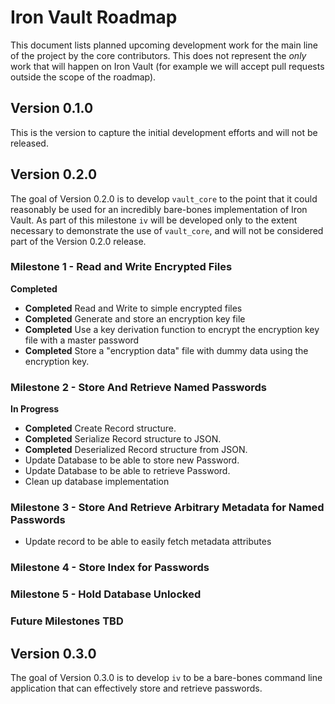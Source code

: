 # Iron Vault Roadmap

This document lists planned upcoming development work for the main line of the
project by the core contributors. This does not represent the _only_ work that
will happen on Iron Vault (for example we will accept pull requests outside the
scope of the roadmap).

## Version 0.1.0

This is the version to capture the initial development efforts and will not be released.

## Version 0.2.0

The goal of Version 0.2.0 is to develop `vault_core` to the point that it could
reasonably be used for an incredibly bare-bones implementation of Iron Vault. As
part of this milestone `iv` will be developed only to the extent necessary
to demonstrate the use of `vault_core`, and will not be considered part of the
Version 0.2.0 release.

### Milestone 1 - Read and Write Encrypted Files
**Completed**
* **Completed** Read and Write to simple encrypted files
* **Completed** Generate and store an encryption key file
* **Completed** Use a key derivation function to encrypt the encryption key file with a master password
* **Completed** Store a "encryption data" file with dummy data using the encryption key.

### Milestone 2 - Store And Retrieve Named Passwords
**In Progress**
* **Completed** Create Record structure.
* **Completed** Serialize Record structure to JSON.
* **Completed** Deserialized Record structure from JSON.
* Update Database to be able to store new Password.
* Update Database to be able to retrieve Password.
* Clean up database implementation

### Milestone 3 - Store And Retrieve Arbitrary Metadata for Named Passwords
* Update record to be able to easily fetch metadata attributes

### Milestone 4 - Store Index for Passwords

### Milestone 5 - Hold Database Unlocked

### Future Milestones TBD

## Version 0.3.0

The goal of Version 0.3.0 is to develop `iv` to be a bare-bones command line
application that can effectively store and retrieve passwords.
